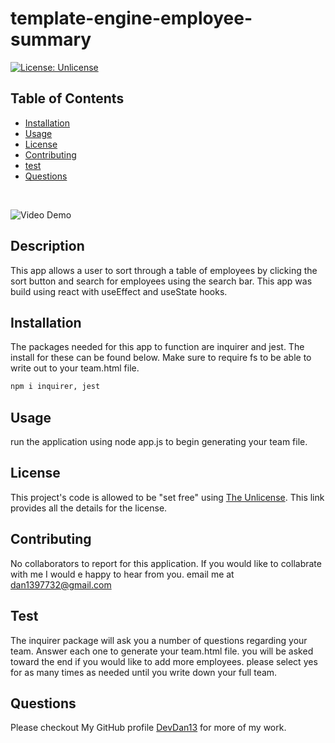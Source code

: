 # template-engine-employee-summary

[![License: Unlicense](https://img.shields.io/badge/license-Unlicense-blue.svg)](http://unlicense.org/)

## Table of Contents

* [Installation](#installation)
* [Usage](#usage)
* [License](#license)
* [Contributing](#contributing)
* [test](#test)
* [Questions](#questions)

<br>

![Video Demo](https://github.com/DevDan13/images/blob/main/gif/template-demo.gif?raw=true)

## Description
This app allows a user to sort through a table of employees by clicking the sort button and search for employees using the search bar.  This app was build using react with useEffect and useState hooks.


## Installation
The packages needed for this app to function are inquirer and jest.  The install for these can be found below.  Make sure to require fs to be able to write out to your team.html file.

```bash
npm i inquirer, jest
```
## Usage 
run the application using node app.js to begin generating your team file.

## License

This project's code is allowed to be "set free" using [The Unlicense](https://unlicense.org/).  This link provides all the details for the license.

## Contributing
No collaborators to report for this application.  If you would like to collabrate with me I would e happy to hear from you.  email me at dan1397732@gmail.com

## Test
The inquirer package will ask you a number of questions regarding your team.  Answer each one to generate your team.html file.  you will be asked toward the end if you would like to add more employees.  please select yes for as many times as needed until you write down your full team.

## Questions

Please checkout My GitHub profile [DevDan13](https://github.com/DevDan13) for more of my work.
